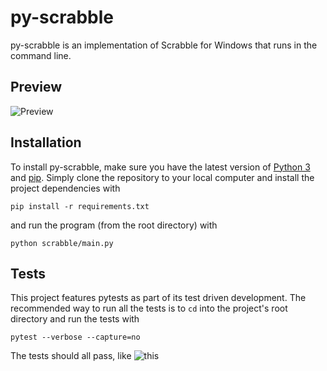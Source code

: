 # py-scrabble

py-scrabble is an implementation of Scrabble for Windows that runs in the command line. 

## Preview

![Preview](https://media.giphy.com/media/PvjLbMySMx1sjOVU4G/giphy.gif)

## Installation
To install py-scrabble, make sure you have the latest version of [Python 3](https://www.python.org/) and [pip](https://pypi.org/project/pip/). Simply clone the repository to your local computer and install the project dependencies with 
```
pip install -r requirements.txt
```
and run the program (from the root directory) with 
```
python scrabble/main.py
```

## Tests
This project features pytests as part of its test driven development. The recommended way to run all the tests is to `cd` into the project's root directory and run the tests with
```
pytest --verbose --capture=no
```
The tests should all pass, like ![this](https://i.imgur.com/8DPzLcd.png)
